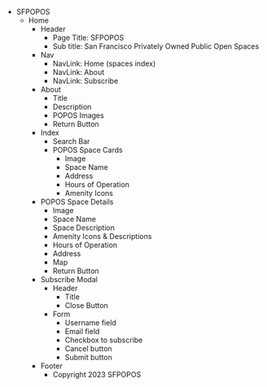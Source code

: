 - SFPOPOS
  - Home
    - Header
      - Page Title: SFPOPOS
      - Sub title: San Francisco Privately Owned Public Open Spaces
    - Nav
      - NavLink: Home (spaces index)
      - NavLink: About
      - NavLink: Subscribe
    - About
      - Title
      - Description
      - POPOS Images
      - Return Button
    - Index
      - Search Bar
      - POPOS Space Cards
        - Image
        - Space Name
        - Address
        - Hours of Operation
        - Amenity Icons
    - POPOS Space Details
      - Image
      - Space Name
      - Space Description
      - Amenity Icons & Descriptions
      - Hours of Operation
      - Address 
      - Map
      - Return Button
    - Subscribe Modal
      - Header
        - Title
        - Close Button
      - Form
        - Username field
        - Email field
        - Checkbox to subscribe
        - Cancel button
        - Submit button
    - Footer
      - Copyright 2023 SFPOPOS